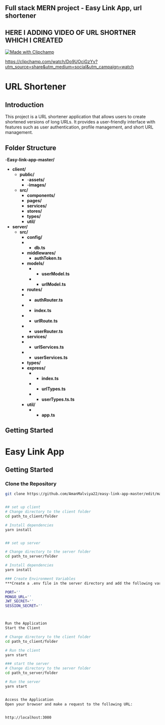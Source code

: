 ## Full stack MERN project - Easy Link App, url shortener
## HERE I ADDING VIDEO OF URL SHORTNER WHICH I CREATED

[![Made with Clipchamp](https://clipchamp.com/e.svg)](https://clipchamp.com/watch/Do9UOciGzYv?utm_source=embed&utm_medium=embed&utm_campaign=watch)

https://clipchamp.com/watch/Do9UOciGzYv?utm_source=share&utm_medium=social&utm_campaign=watch

# URL Shortener

## Introduction

This project is a URL shortener application that allows users to create shortened versions of long URLs. It provides a user-friendly interface with features such as user authentication, profile management, and short URL management.
## Folder Structure

-**Easy-link-app-master/**
- **client/**
  - **public/**
     - -**assets/**
     - -**images/**
  - **src/**
    - **components/**
    - **pages/**
    - **services/**   
    - **stores/** 
    - **types/**   
    - **util/**
- **server/**
  - **src/**    
    - **config/**
     - - **db.ts**
    - **middlewares/**
        - **authToken.ts**
    - **models/**
      - - **userModel.ts**
      - - **urlModel.ts**
     - **routes/**
     - -  **authRouter.ts**
     - -  **index.ts**
     - -  **urlRoute.ts**
     - -  **userRouter.ts**
     - **services/**
      - - **urlServices.ts**
      - - **userServices.ts**
     - **types/**
      - **express/**
        - - **index.ts**
        - - **urlTypes.ts**
        - - **userTypes.ts.ts**   
     - **util/**
       - - **app.ts**






## Getting Started

# Easy Link App

## Getting Started

### Clone the Repository

```bash
git clone https://github.com/AmanMalviya22/easy-link-app-master/edit/main/


## set up client
# Change directory to the client folder
cd path_to_client/folder

# Install dependencies
yarn install


## set up server

# Change directory to the server folder
cd path_to_server/folder

# Install dependencies
yarn install

### Create Environment Variables
***Create a .env file in the server directory and add the following variables:***

PORT=''
MONGO_URL=''
JWT_SECRET=''
SESSION_SECRET=''



Run the Application
Start the Client

# Change directory to the client folder
cd path_to_client/folder

# Run the client
yarn start

### start the server
# Change directory to the server folder
cd path_to_server/folder

# Run the server
yarn start


Access the Application
Open your browser and make a request to the following URL:


http://localhost:3000






